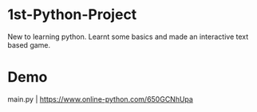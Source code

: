 # 1st-Python-Project

New to learning python. Learnt some basics and made an interactive text based game.

# Demo

main.py | https://www.online-python.com/650GCNhUpa
